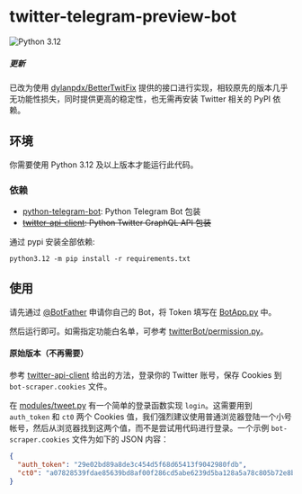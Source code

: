 # twitter-telegram-preview-bot

![Python 3.12](https://img.shields.io/badge/python-3.12-blue.svg)

##### 更新

已改为使用 [dylanpdx/BetterTwitFix](https://github.com/dylanpdx/BetterTwitFix) 提供的接口进行实现，相较原先的版本几乎无功能性损失，同时提供更高的稳定性，也无需再安装 Twitter 相关的 PyPI 依赖。



## 环境

你需要使用 Python 3.12 及以上版本才能运行此代码。

### 依赖

* [python-telegram-bot](): Python Telegram Bot 包装
* ~~[twitter-api-client](https://github.com/trevorhobenshield/twitter-api-client): Python Twitter GraphQL API 包装~~

通过 pypi 安装全部依赖:

``` shell
python3.12 -m pip install -r requirements.txt
```

## 使用

请先通过 [@BotFather](https://t.me/botfather) 申请你自己的 Bot，将 Token 填写在 [BotApp.py](BotApp.py) 中。

然后运行即可。如需指定功能白名单，可参考 [twitterBot/permission.py](twitterBot/permission.py)。



#### 原始版本（不再需要）

参考 [twitter-api-client](https://github.com/trevorhobenshield/twitter-api-client) 给出的方法，登录你的 Twitter 账号，保存 Cookies 到 `bot-scraper.cookies` 文件。

在 [modules/tweet.py](modules/tweet.py) 有一个简单的登录函数实现 `login`。这需要用到 `auth_token` 和 `ct0` 两个 Cookies 值，我们强烈建议使用普通浏览器登陆一个小号帐号，然后从浏览器找到这两个值，而不是尝试用代码进行登录。一个示例 `bot-scraper.cookies` 文件为如下的 JSON 内容：

```json
{
  "auth_token": "29e02bd89a8de3c454d5f68d65413f9042980fdb",
  "ct0": "a07828539fdae85639bd8af00f286cd5abe6239d5ba128a5a78c805b72e8b27708d05b2f8ea1237448af81e4f086ac641b3726c169835b1bb90f63466007697856e90441477aa46f47f20311e9916709"
}
```

